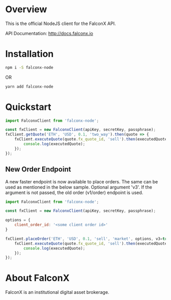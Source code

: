 # Overview
This is the official NodeJS client for the FalconX API.

API Documentation: http://docs.falconx.io

# Installation
```sh
npm i -S falconx-node
```

OR

```sh
yarn add falconx-node
```

# Quickstart

```javascript
import FalconxClient from 'falconx-node';

const fxClient = new FalconxClient(apiKey, secretKey, passphrase);
fxClient.getQuote('ETH', 'USD', 0.1, 'two_way').then(quote => {
    fxClient.executeQuote(quote.fx_quote_id, 'sell').then(executedQuote => {
        console.log(executedQuote);
    });
});
```

## New Order Endpoint
A new faster endpoint is now available to place orders.
The same can be used as mentioned in the below sample.
Optional argument 'v3'. 
If the argument is not passed, the old order (v1/order) endpoint is used.

```javascript
import FalconxClient from 'falconx-node';

const fxClient = new FalconxClient(apiKey, secretKey, passphrase);

options = {
    client_order_id: '<some client order id>'
}

fxClient.placeOrder('ETH', 'USD', 0.1, 'sell', 'market', options, v3=true).then(quote => {
    fxClient.executeQuote(quote.fx_quote_id, 'sell').then(executedQuote => {
        console.log(executedQuote);
    });
});
```


# About FalconX
FalconX is an institutional digital asset brokerage. 
